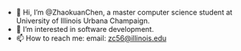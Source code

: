 - 👋 Hi, I’m @ZhaokuanChen, a master computer science student at University of Illinois Urbana Champaign.
- 👀 I’m interested in software development.
- 📫 How to reach me: email: zc56@illinois.edu

<!---
ZhaokuanChen/ZhaokuanChen is a ✨ special ✨ repository because its `README.md` (this file) appears on your GitHub profile.
You can click the Preview link to take a look at your changes.
--->
